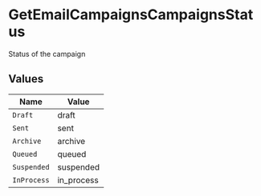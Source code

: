 # GetEmailCampaignsCampaignsStatus

Status of the campaign


## Values

| Name        | Value       |
| ----------- | ----------- |
| `Draft`     | draft       |
| `Sent`      | sent        |
| `Archive`   | archive     |
| `Queued`    | queued      |
| `Suspended` | suspended   |
| `InProcess` | in_process  |